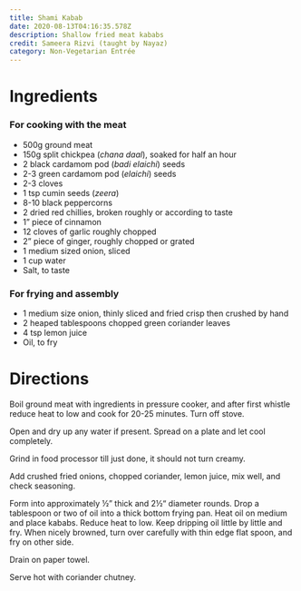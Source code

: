 ```yaml
---
title: Shami Kabab
date: 2020-08-13T04:16:35.578Z
description: Shallow fried meat kababs
credit: Sameera Rizvi (taught by Nayaz)
category: Non-Vegetarian Entrée
---
```


# Ingredients 

### For cooking with the meat
* 500g ground meat
* 150g split chickpea (_chana daal_), soaked for half an hour
* 2 black cardamom pod (_badi elaichi_) seeds
* 2-3 green cardamom pod (_elaichi_) seeds
* 2-3 cloves
* 1 tsp cumin seeds (_zeera_)
* 8-10 black peppercorns 
* 2 dried red chillies, broken roughly or according to taste 
* 1” piece of cinnamon
* 12 cloves of garlic roughly chopped
* 2” piece of ginger, roughly chopped or grated
* 1 medium sized onion, sliced
* 1 cup water
* Salt, to taste

### For frying and assembly
* 1 medium size onion, thinly sliced and fried crisp then crushed by hand
* 2 heaped tablespoons chopped green coriander leaves
* 4 tsp lemon juice
* Oil, to fry

# Directions

Boil ground meat with ingredients in pressure cooker, and after first whistle reduce heat to low and cook  for 20-25 minutes. Turn off stove.

Open and dry up any water if present. Spread on a plate and let cool completely.

Grind in food processor till just done, it should not turn creamy.

Add crushed fried onions, chopped coriander, lemon juice, mix well, and check seasoning.

Form into approximately ½” thick and 2½“ diameter rounds. Drop a tablespoon or two of oil into a   thick bottom frying pan. Heat oil on medium and place kababs. Reduce heat to low. Keep dripping oil little by little and fry. When nicely browned, turn over carefully with thin edge flat spoon, and fry on other side. 

Drain on paper towel.

Serve hot with coriander chutney.
